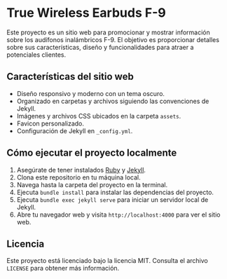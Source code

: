 # True Wireless Earbuds F-9

Este proyecto es un sitio web para promocionar y mostrar información sobre los audífonos inalámbricos F-9. El objetivo es proporcionar detalles sobre sus características, diseño y funcionalidades para atraer a potenciales clientes.

## Características del sitio web

- Diseño responsivo y moderno con un tema oscuro.
- Organizado en carpetas y archivos siguiendo las convenciones de Jekyll.
- Imágenes y archivos CSS ubicados en la carpeta `assets`.
- Favicon personalizado.
- Configuración de Jekyll en `_config.yml`.

## Cómo ejecutar el proyecto localmente

1. Asegúrate de tener instalados [Ruby](https://www.ruby-lang.org/en/documentation/installation/) y [Jekyll](https://jekyllrb.com/docs/installation/).
2. Clona este repositorio en tu máquina local.
3. Navega hasta la carpeta del proyecto en la terminal.
4. Ejecuta `bundle install` para instalar las dependencias del proyecto.
5. Ejecuta `bundle exec jekyll serve` para iniciar un servidor local de Jekyll.
6. Abre tu navegador web y visita `http://localhost:4000` para ver el sitio web.

## Licencia

Este proyecto está licenciado bajo la licencia MIT. Consulta el archivo `LICENSE` para obtener más información.